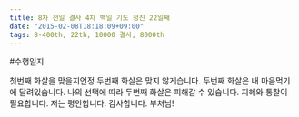 ```yaml
---
title: 8차 천일 결사 4차 백일 기도 정진 22일째
date: "2015-02-08T18:18:09+09:00"
tags: 8-400th, 22th, 10000 결사, 8000th
---
```


#수행일지

첫번째 화살을 맞을지언정 두번째 화살은 맞지 않게습니다. 두번째 화살은 내 마음먹기에 달려있습니다. 나의 선택에 따라 두번째 화살은 피해갈 수 있습니다. 지혜와 통찰이 필요합니다. 저는 평안합니다. 감사합니다. 부처님!
